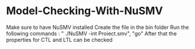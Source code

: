# Model-Checking-With-NuSMV
Make sure to have NuSMV installed
Create the file in the bin folder
Run the following commands : " ./NuSMV -int Proiect.smv", "go"
After that the properties for CTL and LTL can be checked 
